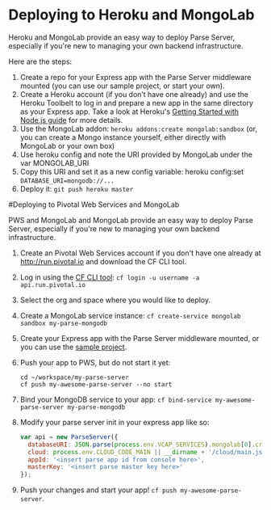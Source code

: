 # Deploying to Heroku and MongoLab

Heroku and MongoLab provide an easy way to deploy Parse Server, especially if you're new to managing your own backend infrastructure.

Here are the steps:

1. Create a repo for your Express app with the Parse Server middleware mounted (you can use our sample project, or start your own).
2. Create a Heroku account (if you don’t have one already) and use the Heroku Toolbelt to log in and prepare a new app in the same directory as your Express app. Take a look at Heroku's [Getting Started with Node.js guide](https://devcenter.heroku.com/articles/getting-started-with-nodejs#introduction) for more details.
3. Use the MongoLab addon: `heroku addons:create mongolab:sandbox` (or, you can create a Mongo instance yourself, either directly with MongoLab or your own box)
4. Use heroku config and note the URI provided by MongoLab under the var MONGOLAB_URI
5. Copy this URI and set it as a new config variable: heroku config:set `DATABASE_URI=mongodb://...`
6. Deploy it: `git push heroku master`

#Deploying to Pivotal Web Services and MongoLab

PWS and MongoLab and MongoLab provide an easy way to deploy Parse Server, especially if you're new to managing your own backend infrastructure.

1. Create an Pivotal Web Services account if you don't have one already at http://run.pivotal.io and download the CF CLI tool.
2. Log in using the [CF CLI tool](https://console.run.pivotal.io/tools): `cf login -u username -a api.run.pivotal.io`
3. Select the org and space where you would like to deploy.
4. Create a MongoLab service instance: `cf create-service mongolab sandbox my-parse-mongodb`
5. Create your Express app with the Parse Server middleware mounted, or you can use the [sample project](https://github.com/ParsePlatform/parse-server-example).
6. Push your app to PWS, but do not start it yet: 

    ```
    cd ~/workspace/my-parse-server
    cf push my-awesome-parse-server --no start
    ```
    
7. Bind your MongoDB service to your app: `cf bind-service my-awesome-parse-server my-parse-mongodb`
8. Modify your parse server init in your express app like so:

    ```javascript
    var api = new ParseServer({
      databaseURI: JSON.parse(process.env.VCAP_SERVICES).mongolab[0].credentials.uri || 'mongodb://localhost:27017/dev',
      cloud: process.env.CLOUD_CODE_MAIN || __dirname + '/cloud/main.js',
      appId: '<insert parse app id from console here>',
      masterKey: '<insert parse master key here>'
    });
    ```
    
9. Push your changes and start your app! `cf push my-awesome-parse-server`.
